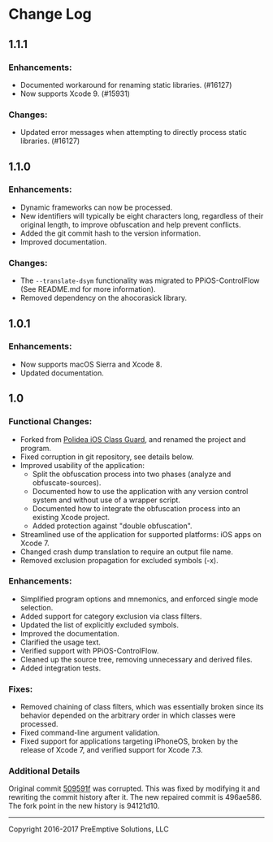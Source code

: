 Change Log
==========


1.1.1
-----------------------
### Enhancements:

* Documented workaround for renaming static libraries. (\#16127)
* Now supports Xcode 9. (\#15931)

### Changes:

* Updated error messages when attempting to directly process static libraries. (\#16127)


1.1.0
-----------------------
### Enhancements:

* Dynamic frameworks can now be processed.
* New identifiers will typically be eight characters long, regardless of their original length, to improve obfuscation and help prevent conflicts.
* Added the git commit hash to the version information.
* Improved documentation.

### Changes:

* The `--translate-dsym` functionality was migrated to PPiOS-ControlFlow (See README.md for more information).
* Removed dependency on the ahocorasick library.

1.0.1
-----------------------
### Enhancements:

* Now supports macOS Sierra and Xcode 8.
* Updated documentation.


1.0
-----------------------
### Functional Changes:

* Forked from [Polidea iOS Class Guard](https://github.com/Polidea/ios-class-guard), and renamed the project and program.
* Fixed corruption in git repository, see details below.
* Improved usability of the application:
    * Split the obfuscation process into two phases (analyze and obfuscate-sources).
    * Documented how to use the application with any version control system and without use of a wrapper script.
    * Documented how to integrate the obfuscation process into an existing Xcode project.
    * Added protection against "double obfuscation".
* Streamlined use of the application for supported platforms: iOS apps on Xcode 7.
* Changed crash dump translation to require an output file name.
* Removed exclusion propagation for excluded symbols (-x).

### Enhancements:

* Simplified program options and mnemonics, and enforced single mode selection.
* Added support for category exclusion via class filters.
* Updated the list of explicitly excluded symbols.
* Improved the documentation.
* Clarified the usage text.
* Verified support with PPiOS-ControlFlow.
* Cleaned up the source tree, removing unnecessary and derived files.
* Added integration tests.

### Fixes:

* Removed chaining of class filters, which was essentially broken since its behavior depended on the arbitrary order in which classes were processed.
* Fixed command-line argument validation.
* Fixed support for applications targeting iPhoneOS, broken by the release of Xcode 7, and verified support for Xcode 7.3.

### Additional Details

Original commit [509591f](https://github.com/Polidea/ios-class-guard/commit/509591f78f37905913ba0cbd832e5e4f7b925a8a) was corrupted. This was fixed by modifying it and rewriting the commit history after it. The new repaired commit is 496ae586. The fork point in the new history is 94121d10.

---------------------------------------------------------------------
Copyright 2016-2017 PreEmptive Solutions, LLC
